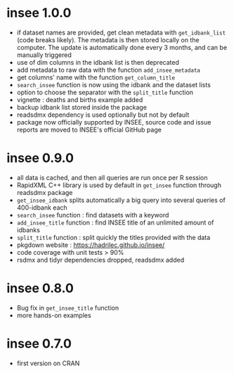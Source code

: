 # insee 1.0.0

* if dataset names are provided, get clean metadata with `get_idbank_list` (code breaks likely). The metadata is then stored locally on the computer. The update is automatically done every 3 months, and can be manually triggered
* use of dim columns in the idbank list is then deprecated
* add metadata to raw data with the function `add_insee_metadata`
* get columns' name with the function `get_column_title`
* `search_insee` function is now using the idbank and the dataset lists
* option to choose the separator with the `split_title` function
* vignette : deaths and births example added
* backup idbank list stored inside the package
* readsdmx dependency is used optionally but not by default
* package now officially supported by INSEE, source code and issue reports are moved to INSEE's official GitHub page

# insee 0.9.0

* all data is cached, and then all queries are run once per R session
* RapidXML C++ library is used by default in `get_insee` function through readsdmx package
* `get_insee_idbank` splits automatically a big query into several queries of 400-idbank each
* `search_insee` function : find datasets with a keyword
* `add_insee_title` function : find INSEE title of an unlimited amount of idbanks
* `split_title` function : split quickly the titles provided with the data
* pkgdown website : https://hadrilec.github.io/insee/
* code coverage with unit tests > 90%
* rsdmx and tidyr dependencies dropped, readsdmx added

# insee 0.8.0

* Bug fix in `get_insee_title` function
* more hands-on examples 

# insee 0.7.0

* first version on CRAN

